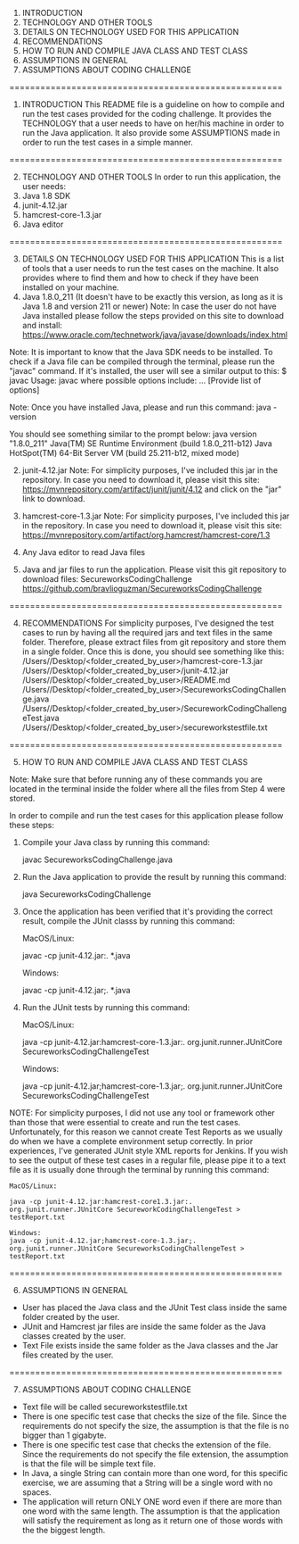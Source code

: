 1) INTRODUCTION
2) TECHNOLOGY AND OTHER TOOLS
3) DETAILS ON TECHNOLOGY USED FOR THIS APPLICATION
4) RECOMMENDATIONS
5) HOW TO RUN AND COMPILE JAVA CLASS AND TEST CLASS
6) ASSUMPTIONS IN GENERAL
7) ASSUMPTIONS ABOUT CODING CHALLENGE

=====================================================

1) INTRODUCTION
This README file is a guideline on how to compile and run the test cases provided for the coding challenge. 
It provides the TECHNOLOGY that a user needs to have on her/his machine in order to run the Java application.
It also provide some ASSUMPTIONS made in order to run the test cases in a simple manner.

=====================================================

2) TECHNOLOGY AND OTHER TOOLS
In order to run this application, the user needs:
1) Java 1.8 SDK
2) junit-4.12.jar
3) hamcrest-core-1.3.jar
4) Java editor

=====================================================

3) DETAILS ON TECHNOLOGY USED FOR THIS APPLICATION
This is a list of tools that a user needs to run the test cases on the machine. It also provides where to find them and how to check if they have been installed on your machine.
1) Java 1.8.0_211 (It doesn't have to be exactly this version, as long as it is Java 1.8 and version 211 or newer)
Note: In case the user do not have Java installed please follow the steps provided on this site to download and install: https://www.oracle.com/technetwork/java/javase/downloads/index.html

Note: It is important to know that the Java SDK needs to be installed. To check if a Java file can be compiled through the terminal, please run the "javac" command.
If  it's installed, the user will see a similar output to this:
$ javac
Usage: javac <options> <source files>
where possible options include:
... [Provide list of options]

Note: Once you have installed Java, please and run this command:
java -version

You should see something similar to the prompt below:
java version "1.8.0_211"
Java(TM) SE Runtime Environment (build 1.8.0_211-b12)
Java HotSpot(TM) 64-Bit Server VM (build 25.211-b12, mixed mode) 

2) junit-4.12.jar
Note: For simplicity purposes, I've included this jar in the repository. In case you need to download it, please visit this site: https://mvnrepository.com/artifact/junit/junit/4.12 and click on the "jar" link to download.

3) hamcrest-core-1.3.jar 
Note: For simplicity purposes, I've included this jar in the repository. In case you need to download it, please visit this site: https://mvnrepository.com/artifact/org.hamcrest/hamcrest-core/1.3

4) Any Java editor to read Java files

5) Java and jar files to run the application. Please visit this git repository to download files: SecureworksCodingChallenge
https://github.com/bravlioguzman/SecureworksCodingChallenge

=====================================================

4) RECOMMENDATIONS
For simplicity purposes, I've designed the test cases to run by having all the required jars and text files in the same folder. Therefore, please extract files from git repository and store them in a single folder.
Once this is done, you should see something like this: 
/Users/<username>/Desktop/<folder_created_by_user>/hamcrest-core-1.3.jar
/Users/<username>/Desktop/<folder_created_by_user>/junit-4.12.jar
/Users/<username>/Desktop/<folder_created_by_user>/README.md
/Users/<username>/Desktop/<folder_created_by_user>/SecureworksCodingChallenge.java
/Users/<username>/Desktop/<folder_created_by_user>/SecureworkCodingChallengeTest.java
/Users/<username>/Desktop/<folder_created_by_user>/secureworkstestfile.txt

=====================================================

5) HOW TO RUN AND COMPILE JAVA CLASS AND TEST CLASS

Note: Make sure that before running any of these commands you are located in the terminal inside the folder where all the files from Step 4 were stored.

In order to compile and run the test cases for this application please follow these steps:
1) Compile your Java class by running this command: 

	javac SecureworksCodingChallenge.java 

2) Run the Java application to provide the result by running this command:

	java SecureworksCodingChallenge
	
3) Once the application has been verified that it's providing the correct result, compile the JUnit classs by running this command:
	
	MacOS/Linux:
	
	javac -cp junit-4.12.jar:. *.java
	
	Windows:
	
	javac -cp junit-4.12.jar;. *.java
	
4) Run the JUnit tests by running this command:
	
	MacOS/Linux:
	
	java -cp junit-4.12.jar:hamcrest-core-1.3.jar:. org.junit.runner.JUnitCore SecureworksCodingChallengeTest
	
	Windows:
	
	java -cp junit-4.12.jar;hamcrest-core-1.3.jar;. org.junit.runner.JUnitCore SecureworksCodingChallengeTest
	
NOTE: For simplicity purposes, I did not use any tool or framework other than those that were essential to create and run the test cases. Unfortunately, for this reason we cannot create Test Reports as we usually do when we have a complete environment setup correctly. In prior experiences, I've generated JUnit style XML reports for Jenkins. If you wish to see the output of these test cases in a regular file, please pipe it to a text file as it is usually done through the terminal by running this command:

	MacOS/Linux:
	
	java -cp junit-4.12.jar:hamcrest-core1.3.jar:. org.junit.runner.JUnitCore SecureworkCodingChallengeTest > testReport.txt
	
	Windows:
	java -cp junit-4.12.jar;hamcrest-core-1.3.jar;. org.junit.runner.JUnitCore SecureworksCodingChallengeTest > testReport.txt

=====================================================
	
6) ASSUMPTIONS IN GENERAL
- User has placed the Java class and the JUnit Test class inside the same folder created by the user.
- JUnit and Hamcrest jar files are inside the same folder as the Java classes created by the user.
- Text File exists inside the same folder as the Java classes and the Jar files created by the user.

=====================================================

7) ASSUMPTIONS ABOUT CODING CHALLENGE
- Text file will be called secureworkstestfile.txt
- There is one specific test case that checks the size of the file. Since the requirements do not specify the size, the assumption is that the file is no bigger than 1 gigabyte.
- There is one specific test case that checks the extension of the file. Since the requirements do not specify the file extension, the assumption is that the file will be simple text file. 
- In Java, a single String can contain more than one word, for this specific exercise, we are assuming that a String will be a single word with no spaces.
- The application will return ONLY ONE word even if there are more than one word with the same length. The assumption is that the application will satisfy the requirement as long as it return one of those words with the the biggest length.

	
